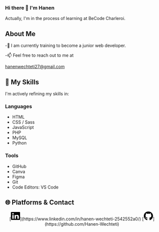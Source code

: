 ### Hi there 👋 I'm Hanen

Actually, I'm in the process of learning at BeCode Charleroi.

## About Me

-🌱 I am currently training to become a junior web developer.

-📫 Feel free to reach out to me at 

[hanenwechteti27@gmail.com](hanenwechteti27@gmail.com)


## 📌 My Skills
I'm actively refining my skills in:

### Languages
- HTML
- CSS / Sass
- JavaScript
- PHP 
- MySQL
- Python

### Tools
- GitHub
- Canva
- Figma
- Git
- Code Editors: VS Code

## 🌐 Platforms & Contact
<div style="text-align: center;">
[<img src="linkedin.svg" width="30" height="30">](https://www.linkedin.com/in/hanen-wechteti-2542552a0/)  [<img src="github.svg" width="30" height="30">](https://github.com/Hanen-Wechteti)
</div>


<!--
**Hanen-Wechteti/Hanen-Wechteti** is a ✨ _special_ ✨ repository because its `README.md` (this file) appears on your GitHub profile.

Here are some ideas to get you started:

- 🔭 I’m currently working on ...
- 🌱 I’m currently learning ...
- 👯 I’m looking to collaborate on ...
- 🤔 I’m looking for help with ...
- 💬 Ask me about ...
- 📫 How to reach me: ...
- 😄 Pronouns: ...
- ⚡ Fun fact: ...
## 🔗 Connect with Me
Feel free to connect with me on [LinkedIn](#) to stay updated on my journey and explore potential collaborations.

-->



